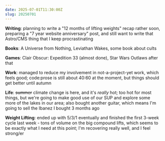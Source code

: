 ```yaml
---
date: 2025-07-01T11:30:00Z
slug: 20250701
---
```


**Writing**: planning to write a "12 months of lifting weights" recap rather soon, preparing a "7 year website anniversary" post, and still want to write that Astro/CMS thing that I keep procrastinating

**Books**: A Universe from Nothing, Leviathan Wakes, some book about cults

**Games**: Clair Obscur: Expedition 33 (almost done), Star Wars Outlaws after that

**Work**: managed to reduce my involvement in not-a-project-yet work, which feels good; code:prose is still about 40:60 at the moment, but things should get better until autumn

**Life**: ~~summer~~ climate change is here, and it's _really_ hot; too hot for most things, but we're going to make good use of our SUP and explore some more of the lakes in our area; also bought another guitar, which means I'm going to sell the Ibanez I bought 3 months ago

**Weight Lifting**: ended up with 5/3/1 eventually and finished the first 3-week cycle last week - tons of volume on the big compound lifts, which seems to be exactly what I need at this point; I'm recovering really well, and I feel strong/er